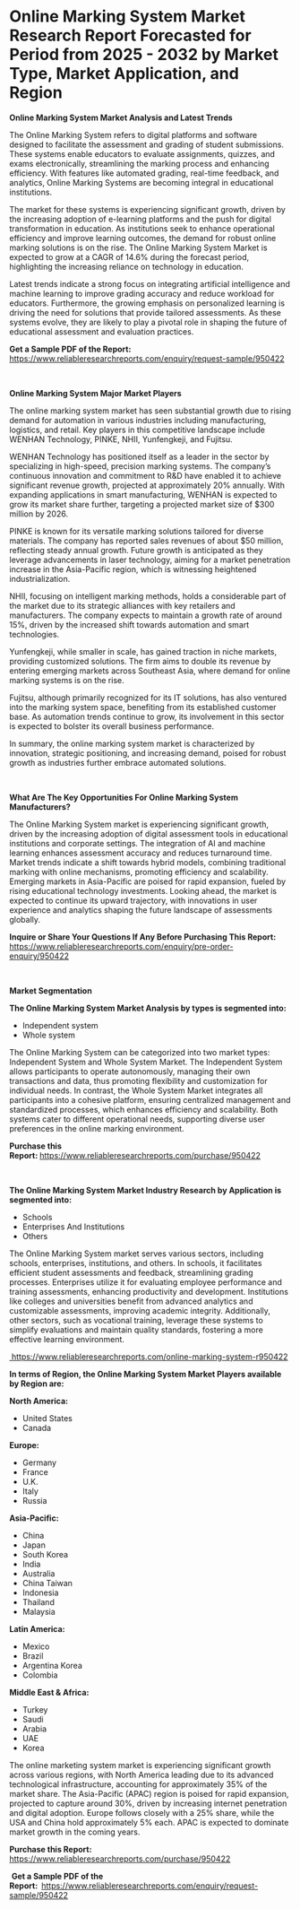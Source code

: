 <p><h1>Online Marking System Market Research Report Forecasted for Period from 2025 -  2032 by Market Type, Market Application, and Region</h1></p><p><strong>Online Marking System Market Analysis and Latest Trends</strong></p>
<p><p>The Online Marking System refers to digital platforms and software designed to facilitate the assessment and grading of student submissions. These systems enable educators to evaluate assignments, quizzes, and exams electronically, streamlining the marking process and enhancing efficiency. With features like automated grading, real-time feedback, and analytics, Online Marking Systems are becoming integral in educational institutions.</p><p>The market for these systems is experiencing significant growth, driven by the increasing adoption of e-learning platforms and the push for digital transformation in education. As institutions seek to enhance operational efficiency and improve learning outcomes, the demand for robust online marking solutions is on the rise. The Online Marking System Market is expected to grow at a CAGR of 14.6% during the forecast period, highlighting the increasing reliance on technology in education.</p><p>Latest trends indicate a strong focus on integrating artificial intelligence and machine learning to improve grading accuracy and reduce workload for educators. Furthermore, the growing emphasis on personalized learning is driving the need for solutions that provide tailored assessments. As these systems evolve, they are likely to play a pivotal role in shaping the future of educational assessment and evaluation practices.</p></p>
<p><strong>Get a Sample PDF of the Report:&nbsp;</strong> <a href="https://www.reliableresearchreports.com/enquiry/request-sample/950422?utm_campaign=8&utm_medium=2&utm_source=Github&utm_content=ia&utm_term=17042025&utm_id=online-marking-system">https://www.reliableresearchreports.com/enquiry/request-sample/950422</a></p>
<p>&nbsp;</p>
<p><strong>Online Marking System Major Market Players</strong></p>
<p><p>The online marking system market has seen substantial growth due to rising demand for automation in various industries including manufacturing, logistics, and retail. Key players in this competitive landscape include WENHAN Technology, PINKE, NHII, Yunfengkeji, and Fujitsu.</p><p>WENHAN Technology has positioned itself as a leader in the sector by specializing in high-speed, precision marking systems. The company’s continuous innovation and commitment to R&D have enabled it to achieve significant revenue growth, projected at approximately 20% annually. With expanding applications in smart manufacturing, WENHAN is expected to grow its market share further, targeting a projected market size of $300 million by 2026.</p><p>PINKE is known for its versatile marking solutions tailored for diverse materials. The company has reported sales revenues of about $50 million, reflecting steady annual growth. Future growth is anticipated as they leverage advancements in laser technology, aiming for a market penetration increase in the Asia-Pacific region, which is witnessing heightened industrialization.</p><p>NHII, focusing on intelligent marking methods, holds a considerable part of the market due to its strategic alliances with key retailers and manufacturers. The company expects to maintain a growth rate of around 15%, driven by the increased shift towards automation and smart technologies.</p><p>Yunfengkeji, while smaller in scale, has gained traction in niche markets, providing customized solutions. The firm aims to double its revenue by entering emerging markets across Southeast Asia, where demand for online marking systems is on the rise.</p><p>Fujitsu, although primarily recognized for its IT solutions, has also ventured into the marking system space, benefiting from its established customer base. As automation trends continue to grow, its involvement in this sector is expected to bolster its overall business performance. </p><p>In summary, the online marking system market is characterized by innovation, strategic positioning, and increasing demand, poised for robust growth as industries further embrace automated solutions.</p></p>
<p>&nbsp;</p>
<p><strong>What Are The Key Opportunities For Online Marking System Manufacturers?</strong></p>
<p><p>The Online Marking System market is experiencing significant growth, driven by the increasing adoption of digital assessment tools in educational institutions and corporate settings. The integration of AI and machine learning enhances assessment accuracy and reduces turnaround time. Market trends indicate a shift towards hybrid models, combining traditional marking with online mechanisms, promoting efficiency and scalability. Emerging markets in Asia-Pacific are poised for rapid expansion, fueled by rising educational technology investments. Looking ahead, the market is expected to continue its upward trajectory, with innovations in user experience and analytics shaping the future landscape of assessments globally.</p></p>
<p><strong>Inquire or Share Your Questions If Any Before Purchasing This Report:</strong> <a href="https://www.reliableresearchreports.com/enquiry/pre-order-enquiry/950422?utm_campaign=8&utm_medium=2&utm_source=Github&utm_content=ia&utm_term=17042025&utm_id=online-marking-system">https://www.reliableresearchreports.com/enquiry/pre-order-enquiry/950422</a></p>
<p>&nbsp;</p>
<p><strong>Market Segmentation</strong></p>
<p><strong>The Online Marking System Market Analysis by types is segmented into:</strong></p>
<p><ul><li>Independent system</li><li>Whole system</li></ul></p>
<p><p>The Online Marking System can be categorized into two market types: Independent System and Whole System Market. The Independent System allows participants to operate autonomously, managing their own transactions and data, thus promoting flexibility and customization for individual needs. In contrast, the Whole System Market integrates all participants into a cohesive platform, ensuring centralized management and standardized processes, which enhances efficiency and scalability. Both systems cater to different operational needs, supporting diverse user preferences in the online marking environment.</p></p>
<p><strong>Purchase this Report:&nbsp;</strong><a href="https://www.reliableresearchreports.com/purchase/950422?utm_campaign=8&utm_medium=2&utm_source=Github&utm_content=ia&utm_term=17042025&utm_id=online-marking-system">https://www.reliableresearchreports.com/purchase/950422</a></p>
<p>&nbsp;</p>
<p><strong>The Online Marking System Market Industry Research by Application is segmented into:</strong></p>
<p><ul><li>Schools</li><li>Enterprises And Institutions</li><li>Others</li></ul></p>
<p><p>The Online Marking System market serves various sectors, including schools, enterprises, institutions, and others. In schools, it facilitates efficient student assessments and feedback, streamlining grading processes. Enterprises utilize it for evaluating employee performance and training assessments, enhancing productivity and development. Institutions like colleges and universities benefit from advanced analytics and customizable assessments, improving academic integrity. Additionally, other sectors, such as vocational training, leverage these systems to simplify evaluations and maintain quality standards, fostering a more effective learning environment.</p></p>
<p><a href="https://www.reliableresearchreports.com/online-marking-system-r950422?utm_campaign=8&utm_medium=2&utm_source=Github&utm_content=ia&utm_term=17042025&utm_id=online-marking-system">&nbsp;https://www.reliableresearchreports.com/online-marking-system-r950422</a></p>
<p><strong>In terms of Region, the Online Marking System Market Players available by Region are:</strong></p>
<p>
    <p> <strong> North America: </strong>
        <ul>
            <li>United States</li>
            <li>Canada</li>
        </ul>
        </p> 
    <p> <strong> Europe: </strong>
        <ul>
            <li>Germany</li>
            <li>France</li>
            <li>U.K.</li>
            <li>Italy</li>
            <li>Russia</li>
        </ul>
        </p> 
    <p> <strong> Asia-Pacific: </strong>
        <ul>
            <li>China</li>
            <li>Japan</li>
            <li>South Korea</li>
            <li>India</li>
            <li>Australia</li>
            <li>China Taiwan</li>
            <li>Indonesia</li>
            <li>Thailand</li>
            <li>Malaysia</li>
        </ul>
        </p> 
    <p> <strong> Latin America: </strong>
        <ul>
            <li>Mexico</li>
            <li>Brazil</li>
            <li>Argentina Korea</li>
            <li>Colombia</li>
        </ul>
        </p> 
    <p> <strong> Middle East & Africa: </strong>
        <ul>
            <li>Turkey</li>
            <li>Saudi</li>
            <li>Arabia</li>
            <li>UAE</li>
            <li>Korea</li>
        </ul>
    </p>
    </p>
<p><p>The online marketing system market is experiencing significant growth across various regions, with North America leading due to its advanced technological infrastructure, accounting for approximately 35% of the market share. The Asia-Pacific (APAC) region is poised for rapid expansion, projected to capture around 30%, driven by increasing internet penetration and digital adoption. Europe follows closely with a 25% share, while the USA and China hold approximately 5% each. APAC is expected to dominate market growth in the coming years.</p></p>
<p><strong>Purchase this Report: </strong><a href="https://www.reliableresearchreports.com/purchase/950422?utm_campaign=8&utm_medium=2&utm_source=Github&utm_content=ia&utm_term=17042025&utm_id=online-marking-system">https://www.reliableresearchreports.com/purchase/950422</a></p>
<p>&nbsp;<strong>Get a Sample PDF of the Report:&nbsp;&nbsp;</strong><a href="https://www.reliableresearchreports.com/enquiry/request-sample/950422?utm_campaign=8&utm_medium=2&utm_source=Github&utm_content=ia&utm_term=17042025&utm_id=online-marking-system">https://www.reliableresearchreports.com/enquiry/request-sample/950422</a></p>
<p><strong></strong></p>
<p><p></p><p></p><p></p></p>